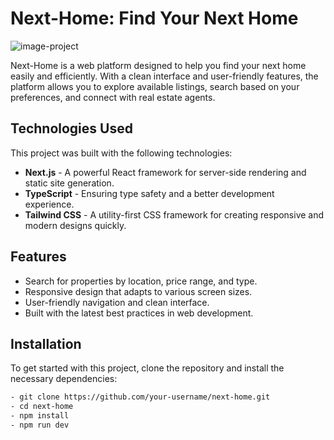 # Next-Home: Find Your Next Home

![image-project](https://github.com/user-attachments/assets/2f2f2edb-c074-44c9-b3c1-557209b4846e)


Next-Home is a web platform designed to help you find your next home easily and efficiently. With a clean interface and user-friendly features, the platform allows you to explore available listings, search based on your preferences, and connect with real estate agents.

## Technologies Used

This project was built with the following technologies:

- **Next.js** - A powerful React framework for server-side rendering and static site generation.
- **TypeScript** - Ensuring type safety and a better development experience.
- **Tailwind CSS** - A utility-first CSS framework for creating responsive and modern designs quickly.

## Features

- Search for properties by location, price range, and type.
- Responsive design that adapts to various screen sizes.
- User-friendly navigation and clean interface.
- Built with the latest best practices in web development.

## Installation

To get started with this project, clone the repository and install the necessary dependencies:

```bash
- git clone https://github.com/your-username/next-home.git
- cd next-home
- npm install
- npm run dev

